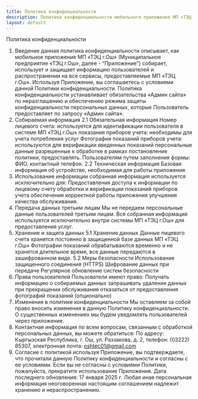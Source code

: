 ```yaml
---
title: Политика конфиденциальности
description: Политика конфиденциальности мобильного приложения МП «ТЭЦ г.Ош»
layout: default
---
```


Политика конфиденциальности
1. Введение данная политика конфиденциальности описывает, как мобильное приложение МП «ТЭЦ г.Ош» (Муниципальное предприятие «ТЭЦ г.Ош», далее - “Приложение”) собирает, использует и защищает информацию пользователей и распространении на все сервисы, предоставляемые МП «ТЭЦ г.Ош». Используя Приложение, вы соглашаетесь с условиями данной Политики конфиденциальности. Политика конфиденциальности устанавливает обязательства «Админ сайта» по неразглашению и обеспечению режима защиты конфиденциальности персональных данных, которые Пользователь предоставляет по запросу «Админ сайта». 
2. Собираемая информация 
2.1 Обязательная информация
Номер лицевого счета: используется для идентификации пользователя в системе МП «ТЭЦ г.Ош» показания приборов учета: необходимы для учета потребления услуг Фотографии показаний приборов учета: используются для верификации введенных показаний персональные данные разрешенные к обработке в рамках постановление политики, предоставлять. Пользователям путем заполнения формы: ФИО, контактный телефон. 
2.2 Техническая информация
Базовая информация об устройстве, необходимая для работы приложения
3. Использование информации собранная информация используется исключительно для:
Предоставления доступа к информации по лицевому счету обработки и верификации показаний приборов учета обеспечения корректной работы приложения улучшения качества обслуживания.
1. Передача данных третьим лицам Мы не передаем персональные данные пользователей третьим лицам. Вся собранная информация используется исключительно внутри системы МП «ТЭЦ г.Ош» для предоставления услуг.
2. Хранение и защита данных 5.1 Хранение данных
Данные лицевого счета хранятся постоянно в защищенной базе данных МП «ТЭЦ г.Ош» Фотографии показаний обрабатываются временно и не хранятся длительное время, все данные передаются в зашифрованном виде.
5.2 Меры безопасности
Использование защищенного соединения (HTTPS) Шифрование данных при передаче Регулярное обновление систем безопасности
1. Права пользователей Пользователи имеют право:
Получать информацию о собираемых данных запрашивать удаление данных при прекращении обслуживания отказаться от предоставления фотографий показаний (опционально)
1. Изменения в политике конфиденциальности Мы оставляем за собой право вносить изменения в данную Политику конфиденциальности. О существенных изменениях мы будем уведомлять пользователей через приложение.
2. Контактная информация по всем вопросам, связанным с обработкой персональных данных, вы можете обратиться:
По адресу: Кыргызская Республика, г. Ош, ул. Раззакова, д. 2, телефон: (03222) 85307, электронная почта: oshtec01@gmail.com
1. Согласие с политикой используя Приложение, вы подтверждаете, что прочитали данную Политику конфиденциальности и согласны с ее условиями. Если вы не согласны с условиями Политики, пожалуйста, прекратите использование Приложения. Дата последнего обновления: 17 января 2025 г.
Любая иная персональная информация неоговоренная настоящим соглашением надлежит хранению и нераспространению.
